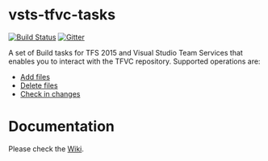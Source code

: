 # vsts-tfvc-tasks
[![Build Status](https://jessehouwing.visualstudio.com/DefaultCollection/_apis/public/build/definitions/25755ae1-d9b8-43e3-a7a2-6c964c760d09/22/badge)](https://jessehouwing.visualstudio.com/DefaultCollection/vsts-tfvc-tasks/_build) [![Gitter](https://badges.gitter.im/jessehouwing/vsts-tfvc-tasks.svg)](https://gitter.im/jessehouwing/vsts-tfvc-tasks?utm_source=badge&utm_medium=badge&utm_campaign=pr-badge)

A set of Build tasks for TFS 2015 and Visual Studio Team Services that enables you to interact with the TFVC repository. Supported operations are:

* [Add files](https://github.com/jessehouwing/vsts-tfvc-tasks/wiki/Add)
* [Delete files](https://github.com/jessehouwing/vsts-tfvc-tasks/wiki/Delete)
* [Check in changes](https://github.com/jessehouwing/vsts-tfvc-tasks/wiki/Check-in) 

# Documentation

Please check the [Wiki](https://github.com/jessehouwing/vsts-tfvc-tasks/wiki).
